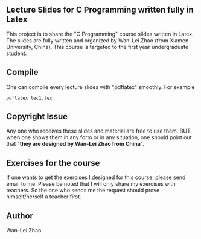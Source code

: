 ## Lecture Slides for C Programming written fully in Latex

This project is to share the "C Programming" course slides written in Latex. The slides are fully written and organized by Wan-Lei Zhao (from Xiamen University, China). This course is targeted to the first year undergraduate student. 

## Compile
One can compile every lecture slides with "pdflatex" smoothly. For example
```
pdflatex lec1.tex
```

## Copyright Issue
Any one who receives these slides and material are free to use them. BUT when one shows them in any form or in any situation, one should point out that "**they are designed by Wan-Lei Zhao from China**".

## Exercises for the course
If one wants to get the exercises I designed for this course, please send email to me. Please be noted that I will only share my exercises with teachers. So the one who sends me the request should prove himself/herself a teacher first.

## Author
Wan-Lei Zhao
